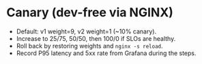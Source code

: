 # Canary (dev-free via NGINX)
- Default: v1 weight=9, v2 weight=1 (~10% canary).
- Increase to 25/75, 50/50, then 100/0 if SLOs are healthy.
- Roll back by restoring weights and `nginx -s reload`.
- Record P95 latency and 5xx rate from Grafana during the steps.

